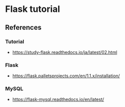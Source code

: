 # Flask tutorial
## References
### Tutorial
- https://study-flask.readthedocs.io/ja/latest/02.html

### Flask
- https://flask.palletsprojects.com/en/1.1.x/installation/

### MySQL
- https://flask-mysql.readthedocs.io/en/latest/

